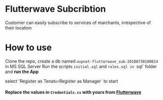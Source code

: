 # Flutterwave Subcribtion
Customer can easily subscribe to services of marchants, irrespective of their location

# How to use
Clone the repo, create a db named `aspnet-flutterwave_sub-20180730100014` in MS SQL Server
Run the scripts `initial.sql` and `roles.sql in `sql` folder and **run the App**

select 'Register as Tenat` or `Register as Manager` to start

#### Replace the values in `Credentials.cs` with yours from [Flutterwave](https://ravesandbox.flutterwave.com)
